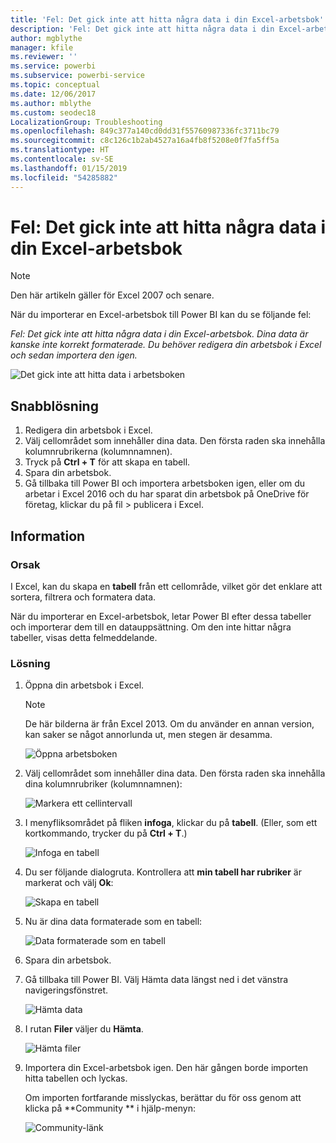 ```yaml
---
title: 'Fel: Det gick inte att hitta några data i din Excel-arbetsbok'
description: 'Fel: Det gick inte att hitta några data i din Excel-arbetsbok'
author: mgblythe
manager: kfile
ms.reviewer: ''
ms.service: powerbi
ms.subservice: powerbi-service
ms.topic: conceptual
ms.date: 12/06/2017
ms.author: mblythe
ms.custom: seodec18
LocalizationGroup: Troubleshooting
ms.openlocfilehash: 849c377a140cd0dd31f55760987336fc3711bc79
ms.sourcegitcommit: c8c126c1b2ab4527a16a4fb8f5208e0f7fa5ff5a
ms.translationtype: HT
ms.contentlocale: sv-SE
ms.lasthandoff: 01/15/2019
ms.locfileid: "54285882"
---
```

# <a name="error-we-couldnt-find-any-data-in-your-excel-workbook"></a>Fel: Det gick inte att hitta några data i din Excel-arbetsbok

>[!NOTE]
>Den här artikeln gäller för Excel 2007 och senare.

När du importerar en Excel-arbetsbok till Power BI kan du se följande fel:

*Fel: Det gick inte att hitta några data i din Excel-arbetsbok. Dina data är kanske inte korrekt formaterade. Du behöver redigera din arbetsbok i Excel och sedan importera den igen.*

![Det gick inte att hitta data i arbetsboken](media/service-admin-troubleshoot-excel-workbook-data/pbi_wecouldntfindanydata.png)

## <a name="quick-solution"></a>Snabblösning
1. Redigera din arbetsbok i Excel.
2. Välj cellområdet som innehåller dina data. Den första raden ska innehålla kolumnrubrikerna (kolumnnamnen).
3. Tryck på **Ctrl + T** för att skapa en tabell.
4. Spara din arbetsbok.
5. Gå tillbaka till Power BI och importera arbetsboken igen, eller om du arbetar i Excel 2016 och du har sparat din arbetsbok på OneDrive för företag, klickar du på fil > publicera i Excel.

## <a name="details"></a>Information
### <a name="cause"></a>Orsak
I Excel, kan du skapa en **tabell** från ett cellområde, vilket gör det enklare att sortera, filtrera och formatera data.

När du importerar en Excel-arbetsbok, letar Power BI efter dessa tabeller och importerar dem till en datauppsättning. Om den inte hittar några tabeller, visas detta felmeddelande.

### <a name="solution"></a>Lösning
1. Öppna din arbetsbok i Excel. 
    >[!NOTE]
    >De här bilderna är från Excel 2013. Om du använder en annan version, kan saker se något annorlunda ut, men stegen är desamma.
    
    ![Öppna arbetsboken](media/service-admin-troubleshoot-excel-workbook-data/pbi_trb_xlwksht1.png)
2. Välj cellområdet som innehåller dina data. Den första raden ska innehålla dina kolumnrubriker (kolumnnamnen):
   
    ![Markera ett cellintervall](media/service-admin-troubleshoot-excel-workbook-data/pbi_trb_xlwksht2.png)
3. I menyfliksområdet på fliken **infoga**, klickar du på **tabell**. (Eller, som ett kortkommando, trycker du på **Ctrl + T**.)
   
    ![Infoga en tabell](media/service-admin-troubleshoot-excel-workbook-data/pbi_trb_xlwksht3.png)
4. Du ser följande dialogruta. Kontrollera att **min tabell har rubriker** är markerat och välj **Ok**:
   
    ![Skapa en tabell](media/service-admin-troubleshoot-excel-workbook-data/pbi_trb_xlcreatetbl.png)
5. Nu är dina data formaterade som en tabell:
   
    ![Data formaterade som en tabell](media/service-admin-troubleshoot-excel-workbook-data/pbi_trb_xltbl.png)
6. Spara din arbetsbok.
7. Gå tillbaka till Power BI. Välj Hämta data längst ned i det vänstra navigeringsfönstret.
   
    ![Hämta data](media/service-admin-troubleshoot-excel-workbook-data/pbi_getdata.png)
8. I rutan **Filer** väljer du **Hämta**.
   
    ![Hämta filer](media/service-admin-troubleshoot-excel-workbook-data/pbi_getfiles.png)
9. Importera din Excel-arbetsbok igen. Den här gången borde importen hitta tabellen och lyckas.
   
    Om importen fortfarande misslyckas, berättar du för oss genom att klicka på **Community ** i hjälp-menyn:
   
    ![Community-länk](media/service-admin-troubleshoot-excel-workbook-data/pbi_questionmenucommunity.png)
